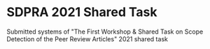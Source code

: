 # SDPRA 2021 Shared Task
Submitted systems of "The First Workshop & Shared Task on Scope Detection of the Peer Review Articles" 2021 shared task
